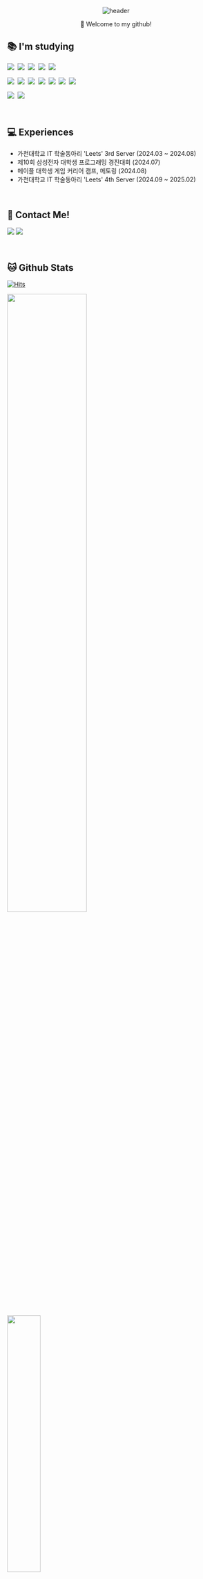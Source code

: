 <div align="center">
  
![header](https://capsule-render.vercel.app/api?type=cylinder&color=000000&height=150&section=header&text=YeChan%20Kim&fontColor=ffffff&fontSize=70&animation=fadeIn&fontAlignY=55&desc=%20&descAlignY=62&descAlign=62)

</div>

<p align="center">
👋 Welcome to my github! 
</p>

<div align="left">

## 📚 I'm studying
<p align="left">
  <img src="https://img.shields.io/badge/Java-007396?style=flat-square&logo=Conda-Forge&logoColor=white"/>&nbsp;
  <img src="https://img.shields.io/badge/Kotlin-7F52FF?style=flat-square&logo=Kotlin&logoColor=white"/>&nbsp;
  <img src="https://img.shields.io/badge/Spring-6DB33F?style=flat-square&logo=Spring&logoColor=white"/>&nbsp;
  <img src="https://img.shields.io/badge/SpringBoot-6DB33F?style=flat-square&logo=SpringBoot&logoColor=white"/>&nbsp;
  <img src="https://img.shields.io/badge/Springsecurity-6DB33F?style=flat-square&logo=springsecurity&logoColor=white"/>&nbsp;
  
  <img src="https://img.shields.io/badge/Docker-2496ED?style=flat-square&logo=docker&logoColor=white"/>&nbsp;
  <img src="https://img.shields.io/badge/Oracle Cloud-F80000?style=flat-square&logo=oculus&logoColor=white"/>&nbsp;
  <img src="https://img.shields.io/badge/AWS-232F3E?style=flat-square&logo=amazonwebservices&logoColor=white">&nbsp;
  <img src="https://img.shields.io/badge/AWS Ec2-FF9900?style=flat-square&logo=amazonec2&logoColor=white">&nbsp;
  <img src="https://img.shields.io/badge/AWS Rds-527FFF?style=flat-square&logo=amazonrds&logoColor=white">&nbsp;
  <img src="https://img.shields.io/badge/AWS S3-569A31?style=flat-square&logo=amazons3&logoColor=white">&nbsp;
  <img src="https://img.shields.io/badge/AWS Route53-8C4FFF?style=flat-square&logo=amazonroute53&logoColor=white">&nbsp;
  
  <img src="https://img.shields.io/badge/MySQL-4479A1?style=flat-square&logo=mysql&logoColor=white"/>&nbsp;
  <img src="https://img.shields.io/badge/Oracle DB-F80000?style=flat-square&logo=oculus&logoColor=white"/>&nbsp;
</p><br>

## 💻 Experiences
- 가천대학교 IT 학술동아리 'Leets' 3rd Server (2024.03 ~ 2024.08)
- 제10회 삼성전자 대학생 프로그래밍 경진대회 (2024.07)
- 메이플 대학생 게임 커리어 캠프, 메토링 (2024.08)
- 가천대학교 IT 학술동아리 'Leets' 4th Server (2024.09 ~ 2025.02)
<br>

## :e-mail: Contact Me!
<p align="left">
  <a href="mailto:tisckd@naver.com" target="_blank"><img src="https://img.shields.io/badge/Naver-03C75A?style=flat-square&logo=naver&logoColor=white"></a>
  <a href="mailto:tisckd@gmail.com" target="_blank"><img src="https://img.shields.io/badge/Gmail-EA4335?style=flat-square&logo=gmail&logoColor=white"></a>
</p><br>

## 🐱 Github Stats
[![Hits](https://hits.seeyoufarm.com/api/count/incr/badge.svg?url=https%3A%2F%2Fgithub.com%2Fyechankim%2Fhit-counter&count_bg=%23000000&title_bg=%23555555&icon=github.svg&icon_color=%23E7E7E7&title=hits&edge_flat=true)](https://hits.seeyoufarm.com)

<a href="https://github.com/anuraghazra/github-readme-stats">
    <img src="https://github-readme-stats.vercel.app/api?username=yechan-kim&hide_title=true&show_icons=true&theme=dark&hide_border=true" width="60.5%"/>
</a>
</a>
<a href="https://github.com/anuraghazra/github-readme-stats">
  <img src="https://github-readme-stats.vercel.app/api/top-langs/?username=yechan-kim&layout=compact&theme=dark&hide_border=true" width="39%"/>
</a>
<a href="https://github.com/ashutosh00710/github-readme-activity-graph">
    <img src="https://github-readme-activity-graph.vercel.app/graph?username=yechan-kim&theme=high-contrast&bg_color=151515&hide_border=true&line=d8d8d8&color=d8d8d8" width="100%"/>
</a>

</div>
